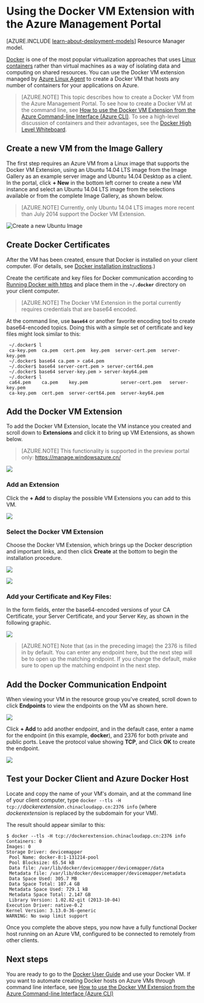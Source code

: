 <properties
	pageTitle="Using Docker VM Extension for Linux | Windows Azure"
	description="Describes Docker and the Azure Virtual Machines extensions, and how to create Azure Virtual Machines that are docker hosts using the Azure CLI in classic deployment model."
	services="virtual-machines"
	documentationCenter=""
	authors="squillace"
	manager="timlt"
	editor="tysonn"
	tags="azure-service-management"/>

<tags
	ms.service="virtual-machines"
	ms.date="09/22/2015"
	wacn.date=""/>


# Using the Docker VM Extension with the Azure Management Portal

[AZURE.INCLUDE [learn-about-deployment-models](../includes/learn-about-deployment-models-classic-include.md)] Resource Manager model.


[Docker](https://www.docker.com/) is one of the most popular virtualization approaches that uses [Linux containers](http://en.wikipedia.org/wiki/LXC) rather than virtual machines as a way of isolating data and computing on shared resources. You can use the Docker VM extension managed by [Azure Linux Agent] to create a Docker VM that hosts any number of containers for your applications on Azure.

> [AZURE.NOTE] This topic describes how to create a Docker VM from the Azure Management Portal. To see how to create a Docker VM at the command line, see [How to use the Docker VM Extension from the Azure Command-line Interface (Azure CLI)]. To see a high-level discussion of containers and their advantages, see the [Docker High Level Whiteboard](http://channel9.msdn.com/Blogs/Regular-IT-Guy/Docker-High-Level-Whiteboard).

## Create a new VM from the Image Gallery
The first step requires an Azure VM from a Linux image that supports the Docker VM Extension, using an Ubuntu 14.04 LTS image from the Image Gallery as an example server image and Ubuntu 14.04 Desktop as a client. In the portal, click **+ New** in the bottom left corner to create a new VM instance and select an Ubuntu 14.04 LTS image from the selections available or from the complete Image Gallery, as shown below.

> [AZURE.NOTE] Currently, only Ubuntu 14.04 LTS images more recent than July 2014 support the Docker VM Extension.

![Create a new Ubuntu Image](./media/virtual-machines-docker-with-portal/ChooseUbuntu.png)

## Create Docker Certificates

After the VM has been created, ensure that Docker is installed on your client computer. (For details, see [Docker installation instructions](https://docs.docker.com/installation/#installation).)

Create the certificate and key files for Docker communication according to [Running Docker with https] and place them in the **`~/.docker`** directory on your client computer.

> [AZURE.NOTE] The Docker VM Extension in the portal currently requires credentials that are base64 encoded.

At the command line, use **`base64`** or another favorite encoding tool to create base64-encoded topics. Doing this with a simple set of certificate and key files might look similar to this:

```
 ~/.docker$ l
 ca-key.pem  ca.pem  cert.pem  key.pem  server-cert.pem  server-key.pem
 ~/.docker$ base64 ca.pem > ca64.pem
 ~/.docker$ base64 server-cert.pem > server-cert64.pem
 ~/.docker$ base64 server-key.pem > server-key64.pem
 ~/.docker$ l
 ca64.pem    ca.pem    key.pem            server-cert.pem   server-key.pem
 ca-key.pem  cert.pem  server-cert64.pem  server-key64.pem
```

## Add the Docker VM Extension
To add the Docker VM Extension, locate the VM instance you created and scroll down to **Extensions** and click it to bring up VM Extensions, as shown below.
> [AZURE.NOTE] This functionality is supported in the preview portal only: https://manage.windowsazure.cn/

![](./media/virtual-machines-docker-with-portal/ClickExtensions.png)
### Add an Extension
Click the **+ Add** to display the possible VM Extensions you can add to this VM.

![](./media/virtual-machines-docker-with-portal/ClickAdd.png)
### Select the Docker VM Extension
Choose the Docker VM Extension, which brings up the Docker description and important links, and then click **Create** at the bottom to begin the installation procedure.

![](./media/virtual-machines-docker-with-portal/ChooseDockerExtension.png)

![](./media/virtual-machines-docker-with-portal/CreateButtonFocus.png)
### Add your Certificate and Key Files:

In the form fields, enter the base64-encoded versions of your CA Certificate, your Server Certificate, and your Server Key, as shown in the following graphic.

![](./media/virtual-machines-docker-with-portal/AddExtensionFormFilled.png)

> [AZURE.NOTE] Note that (as in the preceding image) the 2376 is filled in by default. You can enter any endpoint here, but the next step will be to open up the matching endpoint. If you change the default, make sure to open up the matching endpoint in the next step.

## Add the Docker Communication Endpoint
When viewing your VM in the resource group you've created, scroll down to click **Endpoints** to view the endpoints on the VM as shown here.

![](./media/virtual-machines-docker-with-portal/AddingEndpoint.png)

Click **+ Add** to add another endpoint, and in the default case, enter a name for the endpoint (in this example, **docker**), and 2376 for both private and public ports. Leave the protocol value showing **TCP**, and Click **OK** to create the endpoint.

![](./media/virtual-machines-docker-with-portal/AddEndpointFormFilledOut.png)


## Test your Docker Client and Azure Docker Host
Locate and copy the name of your VM's domain, and at the command line of your client computer, type `docker --tls -H tcp://`*dockerextension*`.chinacloudapp.cn:2376 info` (where *dockerextension* is replaced by the subdomain for your VM).

The result should appear similar to this:

```
$ docker --tls -H tcp://dockerextension.chinacloudapp.cn:2376 info
Containers: 0
Images: 0
Storage Driver: devicemapper
 Pool Name: docker-8:1-131214-pool
 Pool Blocksize: 65.54 kB
 Data file: /var/lib/docker/devicemapper/devicemapper/data
 Metadata file: /var/lib/docker/devicemapper/devicemapper/metadata
 Data Space Used: 305.7 MB
 Data Space Total: 107.4 GB
 Metadata Space Used: 729.1 kB
 Metadata Space Total: 2.147 GB
 Library Version: 1.02.82-git (2013-10-04)
Execution Driver: native-0.2
Kernel Version: 3.13.0-36-generic
WARNING: No swap limit support
```

Once you complete the above steps, you now have a fully functional Docker host running on an Azure VM, configured to be connected to remotely from other clients.

<!--Every topic should have next steps and links to the next logical set of content to keep the customer engaged-->
## Next steps

You are ready to go to the [Docker User Guide] and use your Docker VM. If you want to automate creating Docker hosts on Azure VMs through command line interface, see [How to use the Docker VM Extension from the Azure Command-line Interface (Azure CLI)]

<!--Anchors-->
[Create a new VM from the Image Gallery]: #createvm
[Create Docker Certificates]: #dockercerts
[Add the Docker VM Extension]: #adddockerextension
[Test Docker Client and Azure Docker Host]: #testclientandserver
[Next steps]: #next-steps

<!--Image references-->
[StartingPoint]: ./media/StartingPoint.png
[StartingPoint]: ./media/StartingPoint.png
[StartingPoint]: ./media/StartingPoint.png
[StartingPoint]: ./media/StartingPoint.png
[StartingPoint]: ./media/StartingPoint.png
[StartingPoint]: ./media/StartingPoint.png
[StartingPoint]: ./media/StartingPoint.png
[StartingPoint]: ./media/StartingPoint.png
[6]: ./media/markdown-template-for-new-articles/pretty49.png
[7]: ./media/markdown-template-for-new-articles/channel-9.png


<!--Link references-->
[How to use the Docker VM Extension from the Azure Command-line Interface (Azure CLI)]: /documentation/articles/virtual-machines-docker-with-xplat-cli/
[Azure Linux Agent]: /documentation/articles/virtual-machines-linux-agent-user-guide
[Link 3 to another azure.microsoft.com documentation topic]: /documentation/articles/storage-whatis-account
[Running Docker with https]: http://docs.docker.com/articles/https/
[Docker User Guide]: https://docs.docker.com/userguide/
